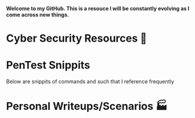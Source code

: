 **Welcome to my GitHub. This is a resouce I will be constantly evolving as I come across new things.**

# Cyber Security Resources :rocket:

# PenTest Snippits
Below are snippits of commands and such that I reference frequently 

# Personal Writeups/Scenarios :factory:



